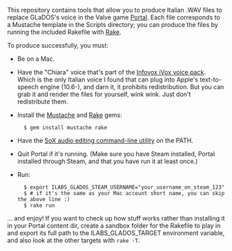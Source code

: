This repository contains tools that allow you to produce Italian .WAV files to replace GLaDOS's voice in the Valve game [Portal](http://store.steampowered.com/app/400/). Each file corresponds to a Mustache template in the Scripts directory; you can produce the files by running the included Rakefile with [Rake](http://rake.rubyforge.org/).

To produce successfully, you must:

* Be on a Mac.

* Have the "Chiara" voice that's part of the [Infovox iVox voice pack](http://www.assistiveware.com/infovox_ivox.php). Which is the only Italian voice I found that can plug into Apple's text-to-speech engine (10.6-), and darn it, it prohibits redistribution. But you can grab it and render the files for yourself, wink wink. Just don't redistribute them.

* Install the [Mustache](http://mustache.github.com/) and [Rake](http://rake.rubyforge.org/) gems:

		$ gem install mustache rake

* Have the [SoX audio editing command-line utility](http://sox.sourceforge.net/) on the PATH.

* Quit Portal if it's running. (Make sure you have Steam installed, Portal installed through Steam, and that you have run it at least once.)

* Run:
		
		$ export ILABS_GLADOS_STEAM_USERNAME="your_username_on_steam_123"
		$ # if it's the same as your Mac account short name, you can skip the above line :)
		$ rake run
		
… and enjoy! If you want to check up how stuff works rather than installing it in your Portal content dir, create a sandbox folder for the Rakefile to play in and export its full path to the ILABS_GLADOS_TARGET environment variable, and also look at the other targets with `rake -T`.